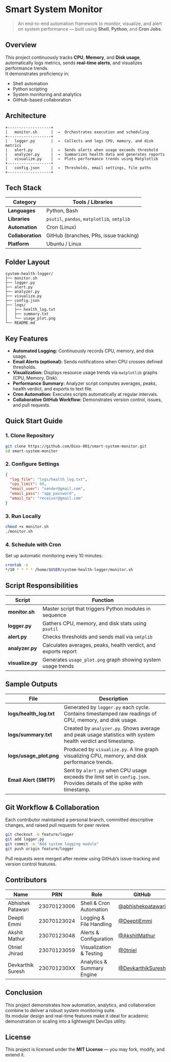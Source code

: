 # Smart System Monitor

> An end-to-end automation framework to monitor, visualize, and alert on system performance — built using **Shell**, **Python**, and **Cron Jobs**.

## Overview

This project continuously tracks **CPU**, **Memory**, and **Disk usage**, automatically logs metrics, sends **real-time alerts**, and visualizes performance trends.  
It demonstrates proficiency in:
- Shell automation  
- Python scripting  
- System monitoring and analytics  
- GitHub-based collaboration  

## Architecture

```
+-------------------+
|   monitor.sh      |  →  Orchestrates execution and scheduling
+-------------------+
|   logger.py       |  →  Collects and logs CPU, memory, and disk metrics
|   alert.py        |  →  Sends alerts when usage exceeds threshold
|   analyzer.py     |  →  Summarizes health data and generates reports
|   visualize.py    |  →  Plots performance trends using Matplotlib
+-------------------+
|   config.json     |  →  Thresholds, email settings, file paths
+-------------------+
```

## Tech Stack

| Category | Tools / Libraries |
|-----------|------------------|
| **Languages** | Python, Bash |
| **Libraries** | `psutil`, `pandas`, `matplotlib`, `smtplib` |
| **Automation** | Cron (Linux) |
| **Collaboration** | GitHub (branches, PRs, issue tracking) |
| **Platform** | Ubuntu / Linux |

## Folder Layout

```
system-health-logger/
├── monitor.sh
├── logger.py
├── alert.py
├── analyzer.py
├── visualize.py
├── config.json
├── logs/
│   ├── health_log.txt
│   ├── summary.txt
│   └── usage_plot.png
└── README.md
```

## Key Features

- **Automated Logging:** Continuously records CPU, memory, and disk usage.  
- **Email Alerts (optional):** Sends notifications when CPU crosses defined thresholds.  
- **Visualization:** Displays resource usage trends via `matplotlib` graphs (CPU, Memory, Disk).  
- **Performance Summary:** Analyzer script computes averages, peaks, health verdict, and exports to text file.  
- **Cron Automation:** Executes scripts automatically at regular intervals.  
- **Collaborative GitHub Workflow:** Demonstrates version control, issues, and pull requests.  

## Quick Start Guide

### 1. Clone Repository
```bash
git clone https://github.com/Dios-001/smart-system-monitor.git
cd smart-system-monitor
```

### 2. Configure Settings
```json
{
  "log_file": "logs/health_log.txt",
  "cpu_limit": 80,
  "email_user": "sender@gmail.com",
  "email_pass": "app_password",
  "email_to": "receiver@gmail.com"
}
```

### 3. Run Locally
```bash
chmod +x monitor.sh
./monitor.sh
```

### 4. Schedule with Cron
Set up automatic monitoring every 10 minutes:
```bash
crontab -e
*/10 * * * * /home/$USER/system-health-logger/monitor.sh
```

## Script Responsibilities

| Script | Function |
|--------|-----------|
| **monitor.sh** | Master script that triggers Python modules in sequence |
| **logger.py** | Gathers CPU, memory, and disk stats using `psutil` |
| **alert.py** | Checks thresholds and sends mail via `smtplib` |
| **analyzer.py** | Calculates averages, peaks, health verdict, and exports report |
| **visualize.py** | Generates `usage_plot.png` graph showing system usage trends |

## Sample Outputs

| File | Description |
|------|--------------|
| **logs/health_log.txt** | Generated by `logger.py` each cycle. Contains timestamped raw readings of CPU, memory, and disk usage. |
| **logs/summary.txt** | Created by `analyzer.py`. Shows average and peak usage statistics with system health verdict and timestamp. |
| **logs/usage_plot.png** | Produced by `visualize.py`. A line graph visualizing CPU, memory, and disk performance trends. |
| **Email Alert (SMTP)** | Sent by `alert.py` when CPU usage exceeds the limit set in `config.json`. Provides details of the spike with timestamp. |

## Git Workflow & Collaboration

Each contributor maintained a personal branch, committed descriptive changes, and raised pull requests for peer review.

```bash
git checkout -b feature/logger
git add logger.py
git commit -m "Add system logging module"
git push origin feature/logger
```

Pull requests were merged after review using GitHub’s issue-tracking and version control features.

## Contributors

| Name | PRN | Role | GitHub |
|------|-----|------|--------|
| Abhishek Patawari | 23070123006 | Shell & Cron Automation | [@abhishekpatawari](https://github.com/abhishekpatawari) |
| Deepti Emmi | 23070123024 | Logging & File Handling | [@DeeptiEmmi](https://github.com/DeeptiEmmi) |
| Akshit Mathur | 23070123048 | Alerts & Configuration | [@AkshitMathur](https://github.com/AkshitMathur) |
| Otniel Jhirad | 23070123059 | Visualization & Testing | [@0tniel](https://github.com/0tniel) |
| Devkarthik Suresh | 230701230XX | Analytics & Summary Engine | [@DevkarthikSuresh](https://github.com/DevkarthikSuresh) |

## Conclusion

This project demonstrates how automation, analytics, and collaboration combine to deliver a robust system monitoring suite.  
Its modular design and real-time features make it ideal for academic demonstration or scaling into a lightweight DevOps utility.

## License

This project is licensed under the **MIT License** — you may fork, modify, and extend it.
